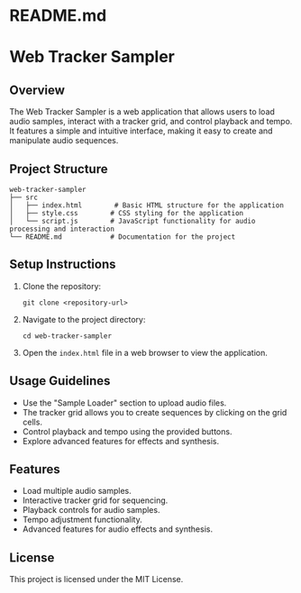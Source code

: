 # README.md

# Web Tracker Sampler

## Overview
The Web Tracker Sampler is a web application that allows users to load audio samples, interact with a tracker grid, and control playback and tempo. It features a simple and intuitive interface, making it easy to create and manipulate audio sequences.

## Project Structure
```
web-tracker-sampler
├── src
│   ├── index.html        # Basic HTML structure for the application
│   ├── style.css        # CSS styling for the application
│   └── script.js        # JavaScript functionality for audio processing and interaction
└── README.md            # Documentation for the project
```

## Setup Instructions
1. Clone the repository:
   ```
   git clone <repository-url>
   ```
2. Navigate to the project directory:
   ```
   cd web-tracker-sampler
   ```
3. Open the `index.html` file in a web browser to view the application.

## Usage Guidelines
- Use the "Sample Loader" section to upload audio files.
- The tracker grid allows you to create sequences by clicking on the grid cells.
- Control playback and tempo using the provided buttons.
- Explore advanced features for effects and synthesis.

## Features
- Load multiple audio samples.
- Interactive tracker grid for sequencing.
- Playback controls for audio samples.
- Tempo adjustment functionality.
- Advanced features for audio effects and synthesis.

## License
This project is licensed under the MIT License.